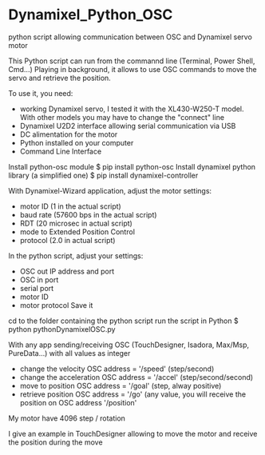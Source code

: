 # Dynamixel_Python_OSC
python script allowing communication between OSC and Dynamixel servo motor

This Python script can run from the commannd line (Terminal, Power Shell, Cmd...)
Playing in background, it allows to use OSC commands to move the servo and retrieve the position.

To use it, you need:
- working Dynamixel servo, I tested it with the XL430-W250-T model. With other models you may have to change the "connect" line
- Dynamixel U2D2 interface allowing serial communication via USB
- DC alimentation for the motor
- Python installed on your computer
- Command Line Interface

Install python-osc module
$ pip install python-osc
Install dynamixel python library (a simplified one)
$ pip install dynamixel-controller

With Dynamixel-Wizard application, adjust the motor settings:
- motor ID (1 in the actual script)
- baud rate (57600 bps in the actual script)
- RDT (20 microsec in actual script)
- mode to Extended Position Control
- protocol (2.0 in actual script)

In the python script, adjust your settings:
- OSC out IP address and port
- OSC in port
- serial port
- motor ID
- motor protocol
Save it

cd to the folder containing the python script
run the script in Python
$ python pythonDynamixelOSC.py

With any app sending/receiving OSC (TouchDesigner, Isadora, Max/Msp, PureData...)
with all values as integer
- change the velocity OSC address = '/speed' (step/second)
- change the acceleration OSC address = '/accel' (step/second/second)
- move to position OSC address = '/goal' (step, alway positive)
- retrieve position OSC address = '/go' (any value, you will receive the position on OSC address '/position'

My motor have 4096 step / rotation

I give an example in TouchDesigner allowing to move the motor and receive the position during the move
